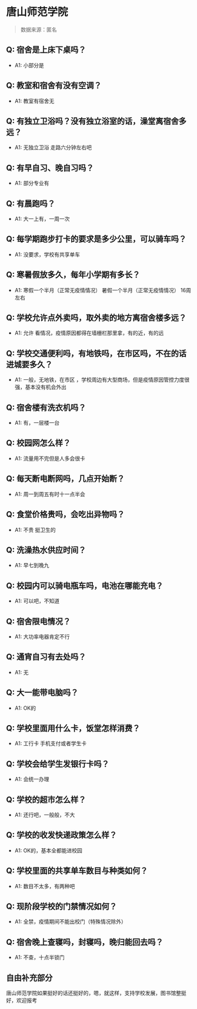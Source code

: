 # 唐山师范学院

> 数据来源：匿名

## Q: 宿舍是上床下桌吗？

- A1: 小部分是

## Q: 教室和宿舍有没有空调？

- A1: 教室有宿舍无

## Q: 有独立卫浴吗？没有独立浴室的话，澡堂离宿舍多远？

- A1: 无独立卫浴
走路六分钟左右吧

## Q: 有早自习、晚自习吗？

- A1: 部分专业有

## Q: 有晨跑吗？

- A1: 大一上有，一周一次

## Q: 每学期跑步打卡的要求是多少公里，可以骑车吗？

- A1: 没要求，学校有共享单车

## Q: 寒暑假放多久，每年小学期有多长？

- A1: 寒假一个半月（正常无疫情情况）
暑假一个半月（正常无疫情情况）
16周左右

## Q: 学校允许点外卖吗，取外卖的地方离宿舍楼多远？

- A1: 允许
看情况，疫情原因都得在墙栅栏那里拿，有的近，有的远

## Q: 学校交通便利吗，有地铁吗，在市区吗，不在的话进城要多久？

- A1: 一般，无地铁，在市区 ，学校周边有大型商场，但是疫情原因管控力度很强，基本没有机会外出

## Q: 宿舍楼有洗衣机吗？

- A1: 有，一层楼一台

## Q: 校园网怎么样？

- A1: 流量用不完但是人多会很卡

## Q: 每天断电断网吗，几点开始断？

- A1: 周一到周五有时十一点半会

## Q: 食堂价格贵吗，会吃出异物吗？

- A1: 不贵 挺卫生的

## Q: 洗澡热水供应时间？

- A1: 早七到晚九

## Q: 校园内可以骑电瓶车吗，电池在哪能充电？

- A1: 可以吧，不知道

## Q: 宿舍限电情况？

- A1: 大功率电器肯定不行

## Q: 通宵自习有去处吗？

- A1: 无

## Q: 大一能带电脑吗？

- A1: OK的

## Q: 学校里面用什么卡，饭堂怎样消费？

- A1: 工行卡
手机支付或者学生卡

## Q: 学校会给学生发银行卡吗？

- A1: 会统一办理

## Q: 学校的超市怎么样？

- A1: 还行吧，一般般，不大

## Q: 学校的收发快递政策怎么样？

- A1: OK的，基本全都能进校园

## Q: 学校里面的共享单车数目与种类如何？

- A1: 数目不太多，有两种吧

## Q: 现阶段学校的门禁情况如何？

- A1: 全禁，疫情期间不能出校门（特殊情况除外）

## Q: 宿舍晚上查寝吗，封寝吗，晚归能回去吗？

- A1: 不查，十点半锁门

## 自由补充部分

唐山师范学院如果挺好的话还挺好的，嗯，就这样，支持学校发展，图书馆整挺好，欢迎报考